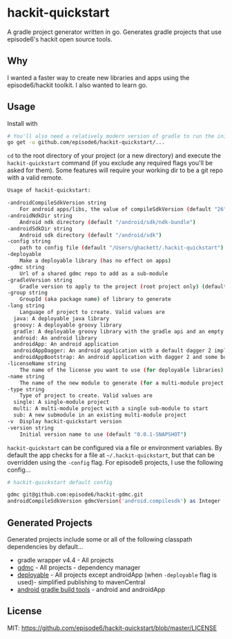 # hackit-quickstart
A gradle project generator written in go. Generates gradle projects that use episode6's hackit open source tools.

## Why
I wanted a faster way to create new libraries and apps using the episode6/hackit toolkit. I also wanted to learn go.

## Usage
Install with
```bash
# You'll also need a relatively modern version of gradle to run the initial wrapper task
go get -u github.com/episode6/hackit-quickstart/...
```
`cd` to the root directory of your project (or a new directory) and execute the `hackit-quickstart` command (if you exclude any required flags you'll be asked for them). Some features will require your working dir to be a git repo with a valid remote.
```bash
Usage of hackit-quickstart:

-androidCompileSdkVersion string
    For android apps/libs, the value of compileSdkVersion (default "26")
-androidNdkDir string
    Android ndk directory (default "/android/sdk/ndk-bundle")
-androidSdkDir string
    Android sdk directory (default "/android/sdk")
-config string
    path to config file (default "/Users/ghackett/.hackit-quickstart")
-deployable
    Make a deployable library (has no effect on apps)
-gdmc string
    Url of a shared gdmc repo to add as a sub-module
-gradleVersion string
    Gradle version to apply to the project (root project only) (default "4.4")
-group string
    GroupId (aka package name) of library to generate
-lang string
    Language of project to create. Valid values are
  java: A deployable java library
  groovy: A deployable groovy library
  gradle: A deployable groovy library with the gradle api and an empty gradle plugin.
  android: An android library
  androidApp: An android application
  androidAppDagger: An android application with a default dagger 2 implementation
  androidAppBootstrap: An android application with dagger 2 and some bootstrapping included (experimental)
-licenseName string
    The name of the license you want to use (for deployable libraries) (default "The MIT License (MIT)")
-name string
    The name of the new module to generate (for a multi-module project, this will be the sub-modules name)
-type string
    Type of project to create. Valid values are
  single: A single-module project
  multi: A multi-module project with a single sub-module to start
  sub: A new submodule in an existing multi-module project
-v	Display hackit-quickstart version
-version string
    Initial version name to use (default "0.0.1-SNAPSHOT")
```

`hackit-quickstart` can be configured via a file or environment variables. By default the app checks for a file at `~/.hackit-quickstart`, but that can be overridden using the `-config` flag. For episode6 projects, I use the following config...
```bash
# hackit-quickstart default config

gdmc git@github.com:episode6/hackit-gdmc.git
androidCompileSdkVersion gdmcVersion('android.compilesdk') as Integer
```

## Generated Projects
Generated projects include some or all of the following classpath dependencies by default...
- gradle wrapper v4.4 - All projects
- [gdmc](https://github.com/episode6/gdmc) - All projects - dependency manager
- [deployable](https://github.com/episode6/deployable) - All projects except androidApp (when `-deployable` flag is used)- simplified publishing to mavenCentral
- [android gradle build tools](https://developer.android.com/studio/releases/gradle-plugin.html) - android and androidApp

## License
MIT: https://github.com/episode6/hackit-quickstart/blob/master/LICENSE
